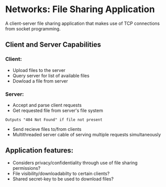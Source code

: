# Networks: File Sharing Application

A client-server file sharing application that makes use of TCP connections from socket programming. 

## Client and Server Capabilities
### Client:
* Upload files to the server
* Query server for list of available files
* Dowload a file from server

### Server:
* Accept and parse client requests
* Get requested file from server's file system
```
Outputs "404 Not Found" if file not present
```
* Send recieve files to/from clients
* Multithreaded server cable of serving multiple requests simultaneously

## Application features:
* Considers privacy/confidentiality through use of file sharing permissions?
* File visibility/downloadabilty to certain clients?
* Shared secret-key to be used to download files?
